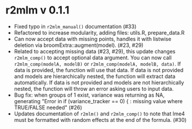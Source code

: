# r2mlm v 0.1.1

* Fixed typo in `r2mlm_manual()` documentation (#33)
* Refactored to increase modularity, adding files: utils.R, prepare_data.R
* Can now accept data with missing points, handles it with listwise deletion via broomExtra::augment(model). (#23, #29)
* Related to accepting missing data (#23, #29), this update changes `r2mlm_comp()` to accept optional data argument. You can now call `r2mlm_comp(modelA, modelB)` or `r2mlm_comp(modelA, modelB, data)`. If data is provided, the function will use that data. If data is not provided and models are hierarchically nested, the function will extract data automatically. If data is not provided and models are not hierarchically nested, the function will throw an error asking users to input data.
* Bug fix: when groups of 1 exist, variance was returning as NA, generating "Error in if (variance_tracker == 0) { : missing value where TRUE/FALSE needed" (#26)
* Updates documentation of `r2mlm()` and `r2mlm_comp()` to note that lme4 must be formatted with random effects at the end of the formula. (#30)
